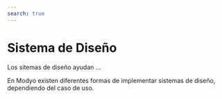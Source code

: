 ```yaml
---
search: true
---
```


# Sistema de Diseño

Los sitemas de diseño ayudan ...

En Modyo existen diferentes formas de implementar sistemas de diseño, dependiendo del caso de uso.


